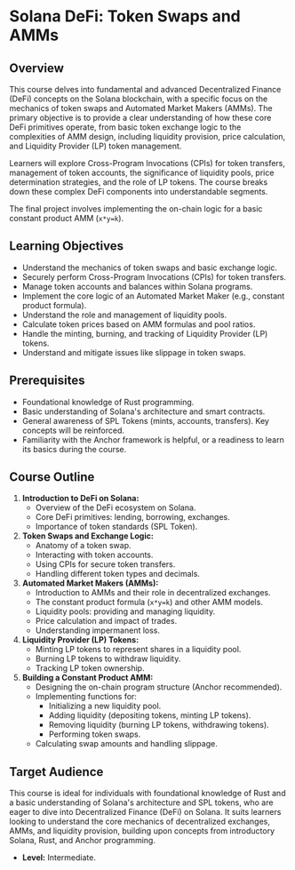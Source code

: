 # Solana DeFi: Token Swaps and AMMs

## Overview

This course delves into fundamental and advanced Decentralized Finance (DeFi) concepts on the Solana blockchain, with a specific focus on the mechanics of token swaps and Automated Market Makers (AMMs). The primary objective is to provide a clear understanding of how these core DeFi primitives operate, from basic token exchange logic to the complexities of AMM design, including liquidity provision, price calculation, and Liquidity Provider (LP) token management.

Learners will explore Cross-Program Invocations (CPIs) for token transfers, management of token accounts, the significance of liquidity pools, price determination strategies, and the role of LP tokens. The course breaks down these complex DeFi components into understandable segments.

The final project involves implementing the on-chain logic for a basic constant product AMM (`x*y=k`).

## Learning Objectives

- Understand the mechanics of token swaps and basic exchange logic.
- Securely perform Cross-Program Invocations (CPIs) for token transfers.
- Manage token accounts and balances within Solana programs.
- Implement the core logic of an Automated Market Maker (e.g., constant product formula).
- Understand the role and management of liquidity pools.
- Calculate token prices based on AMM formulas and pool ratios.
- Handle the minting, burning, and tracking of Liquidity Provider (LP) tokens.
- Understand and mitigate issues like slippage in token swaps.

## Prerequisites

- Foundational knowledge of Rust programming.
- Basic understanding of Solana's architecture and smart contracts.
- General awareness of SPL Tokens (mints, accounts, transfers). Key concepts will be reinforced.
- Familiarity with the Anchor framework is helpful, or a readiness to learn its basics during the course.

## Course Outline

1.  **Introduction to DeFi on Solana:**
    - Overview of the DeFi ecosystem on Solana.
    - Core DeFi primitives: lending, borrowing, exchanges.
    - Importance of token standards (SPL Token).
2.  **Token Swaps and Exchange Logic:**
    - Anatomy of a token swap.
    - Interacting with token accounts.
    - Using CPIs for secure token transfers.
    - Handling different token types and decimals.
3.  **Automated Market Makers (AMMs):**
    - Introduction to AMMs and their role in decentralized exchanges.
    - The constant product formula (`x*y=k`) and other AMM models.
    - Liquidity pools: providing and managing liquidity.
    - Price calculation and impact of trades.
    - Understanding impermanent loss.
4.  **Liquidity Provider (LP) Tokens:**
    - Minting LP tokens to represent shares in a liquidity pool.
    - Burning LP tokens to withdraw liquidity.
    - Tracking LP token ownership.
5.  **Building a Constant Product AMM:**
    - Designing the on-chain program structure (Anchor recommended).
    - Implementing functions for:
      - Initializing a new liquidity pool.
      - Adding liquidity (depositing tokens, minting LP tokens).
      - Removing liquidity (burning LP tokens, withdrawing tokens).
      - Performing token swaps.
    - Calculating swap amounts and handling slippage.

## Target Audience

This course is ideal for individuals with foundational knowledge of Rust and a basic understanding of Solana's architecture and SPL tokens, who are eager to dive into Decentralized Finance (DeFi) on Solana. It suits learners looking to understand the core mechanics of decentralized exchanges, AMMs, and liquidity provision, building upon concepts from introductory Solana, Rust, and Anchor programming.

- **Level:** Intermediate.
